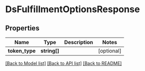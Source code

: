 # DsFulfillmentOptionsResponse

## Properties
Name | Type | Description | Notes
------------ | ------------- | ------------- | -------------
**token_type** | **string[]** |  | [optional] 

[[Back to Model list]](../../README.md#documentation-for-models) [[Back to API list]](../../README.md#documentation-for-api-endpoints) [[Back to README]](../../README.md)

